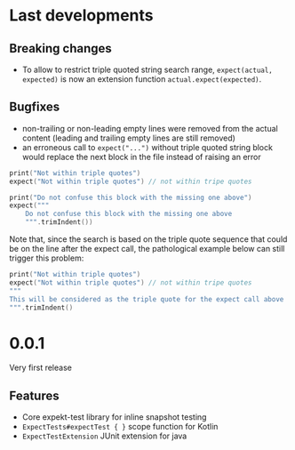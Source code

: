 # Last developments
## Breaking changes
- To allow to restrict triple quoted string search range, `expect(actual, expected)` is now an extension function `actual.expect(expected)`.

## Bugfixes
- non-trailing or non-leading empty lines were removed from the actual content (leading and trailing empty lines are still removed)
- an erroneous call to `expect("...")` without triple quoted string block would replace the next block in the file instead of raising an error
```kotlin
print("Not within triple quotes")
expect("Not within triple quotes") // not within tripe quotes

print("Do not confuse this block with the missing one above")
expect("""
    Do not confuse this block with the missing one above
    """.trimIndent())
```

Note that, since the search is based on the triple quote sequence that could be on the line after the expect call, the pathological example below can still trigger this problem:
```kotlin
print("Not within triple quotes")
expect("Not within triple quotes") // not within tripe quotes
"""
This will be considered as the triple quote for the expect call above
""".trimIndent()
```

# 0.0.1
Very first release

## Features
- Core expekt-test library for inline snapshot testing
- `ExpectTests#expectTest { }` scope function for Kotlin
- `ExpectTestExtension` JUnit extension for java